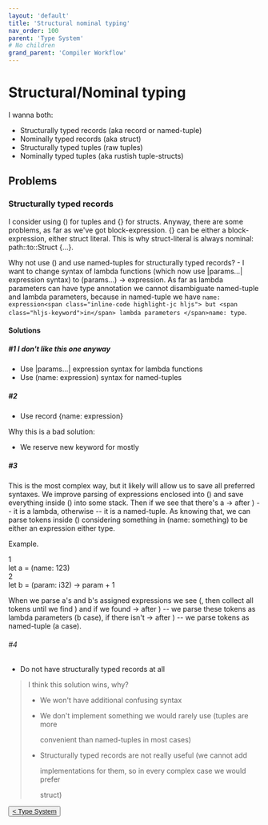 ```yaml
---
layout: 'default'
title: 'Structural nominal typing'
nav_order: 100
parent: 'Type System'
# No children
grand_parent: 'Compiler Workflow'
---
```


# Structural/Nominal typing

I wanna both:

* Structurally typed records (aka <span class="inline-code highlight-jc hljs">record</span> or named-tuple)
* Nominally typed records (aka <span class="inline-code highlight-jc hljs"><span class="hljs-keyword">struct</span></span>)
* Structurally typed tuples (raw tuples)
* Nominally typed tuples (aka rustish tuple-structs)

## Problems

### Structurally typed records

I consider using <span class="inline-code highlight-jc hljs">()</span> for tuples and <span class="inline-code highlight-jc hljs">{}</span> for structs. Anyway, there are some problems, as far as we've got
block-expression. <span class="inline-code highlight-jc hljs">{}</span> can be either a block-expression, either struct literal. This is why struct-literal is always
nominal: <span class="inline-code highlight-jc hljs">path::to::Struct {...}</span>.

Why not use <span class="inline-code highlight-jc hljs">()</span> and use named-tuples for structurally typed records? - I want to change syntax of lambda functions
(which now use <span class="inline-code highlight-jc hljs">|params...| expression</span> syntax) to <span class="inline-code highlight-jc hljs">(params...) <span class="hljs-operator">-&gt;</span> expression</span>. As far as lambda parameters can have
type annotation we cannot disambiguate named-tuple and lambda parameters, because in named-tuple we have `name:
expression<span class="inline-code highlight-jc hljs"> but <span class="hljs-keyword">in</span> lambda parameters </span>name: type`.

#### Solutions

##### \#1 I don't like this one anyway

* Use <span class="inline-code highlight-jc hljs">|params...| expression</span> syntax for lambda functions
* Use <span class="inline-code highlight-jc hljs">(name: expression)</span> syntax for named-tuples

##### #2

* Use <span class="inline-code highlight-jc hljs">record {name: expression}</span>

Why this is a bad solution:

* We reserve new keyword for mostly

##### #3

This is the most complex way, but it likely will allow us to save all preferred syntaxes. We improve parsing of
expressions enclosed into <span class="inline-code highlight-jc hljs">()</span> and save everything inside <span class="inline-code highlight-jc hljs">()</span> into some stack. Then if we see that there's a <span class="inline-code highlight-jc hljs"><span class="hljs-operator">-&gt;</span></span> after
<span class="inline-code highlight-jc hljs">)</span> -- it is a lambda, otherwise -- it is a named-tuple. As knowing that, we can parse tokens inside <span class="inline-code highlight-jc hljs">()</span> considering
<span class="inline-code highlight-jc hljs">something</span> in <span class="inline-code highlight-jc hljs">(name: something)</span> to be either an expression either type.

Example.

<div class="code-fence line-numbers highlight-jc hljs">
            <div class="line-num" data-line-num="1">1</div><div class="line"><span class="hljs-keyword">let</span> <span class="hljs-variable">a</span> = (name: <span class="hljs-number">123</span>)</div><div class="line-num" data-line-num="2">2</div><div class="line"><span class="hljs-keyword">let</span> <span class="hljs-variable">b</span> = (param: <span class="hljs-type">i32</span>) <span class="hljs-operator">-&gt;</span> param + <span class="hljs-number">1</span></div>
        </div>

When we parse <span class="inline-code highlight-jc hljs">a</span>'s and <span class="inline-code highlight-jc hljs">b</span>'s assigned expressions we see <span class="inline-code highlight-jc hljs">(</span>, then collect all tokens until we find <span class="inline-code highlight-jc hljs">)</span> and if we found
<span class="inline-code highlight-jc hljs"><span class="hljs-operator">-&gt;</span></span> after <span class="inline-code highlight-jc hljs">)</span> -- we parse these tokens as lambda parameters (<span class="inline-code highlight-jc hljs">b</span> case), if there isn't <span class="inline-code highlight-jc hljs"><span class="hljs-operator">-&gt;</span></span> after <span class="inline-code highlight-jc hljs">)</span> -- we parse
tokens as named-tuple (<span class="inline-code highlight-jc hljs">a</span> case).

###### #4

* Do not have structurally typed records at all

> I think this solution wins, why?
>
> * We won't have additional confusing syntax
> * We don't implement something we would rarely use (tuples are more
>
>   convenient than named-tuples in most cases)
>
> * Structurally typed records are not really useful (we cannot add
>
>   implementations for them, so in every complex case we would prefer
>
>   <span class="inline-code highlight-jc hljs"><span class="hljs-keyword">struct</span></span>)
<div class="nav-btn-block">
    <button class="nav-btn left">
    <a class="link" href="/Jacy-Dev-Book/compiler-workflow/type-system/index.html">< Type System</a>
</button>

    
</div>
